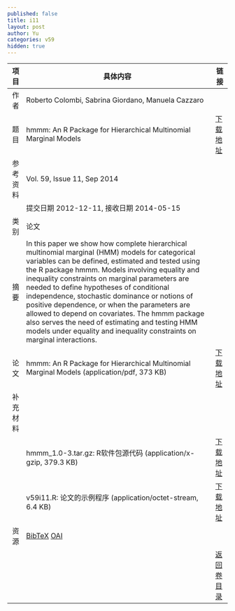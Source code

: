 ```yaml
---
published: false
title: i11
layout: post
author: Yu
categories: v59
hidden: true
---
```


| 项目 | 具体内容 | 链接 |
|---:|---|---|
| 作者 | Roberto Colombi, Sabrina Giordano, Manuela Cazzaro| |
| 题目 |hmmm: An R Package for Hierarchical Multinomial Marginal Models | [下载地址](http://www.jstatsoft.org/v59/i11/paper) |
| 参考资料 |Vol. 59, Issue 11, Sep 2014 | |
| | 提交日期 2012-12-11, 接收日期 2014-05-15| | 
| 类别 | 论文| |
| 摘要 | In this paper we show how complete hierarchical multinomial marginal (HMM) models for categorical variables can be defined, estimated and tested using the R package hmmm. Models involving equality and inequality constraints on marginal parameters are needed to define hypotheses of conditional independence, stochastic dominance or notions of positive dependence, or when the parameters are allowed to depend on covariates. The hmmm package also serves the need of estimating and testing HMM models under equality and inequality constraints on marginal interactions.| |
| 论文 | hmmm: An R Package for Hierarchical Multinomial Marginal Models  (application/pdf, 373 KB)| [下载地址](http://www.jstatsoft.org/v59/i11/paper) |
| 补充材料 | | |
| |hmmm_1.0-3.tar.gz: R软件包源代码  (application/x-gzip, 379.3 KB)|  [下载地址](http://www.jstatsoft.org/v59/i11/supp/1) |
| |v59i11.R:          论文的示例程序  (application/octet-stream, 6.4 KB)|  [下载地址](http://www.jstatsoft.org/v59/i11/supp/2) |
| 资源 | [BibTeX](http://www.jstatsoft.org/v59/i11/bibtex) [OAI](http://www.jstatsoft.org/oai?verb=GetRecord&identifier=oai.jstatsoft/v59/i11&prefix=oai_dc)| |
| |  | [返回卷目录]({{site.baseurl}}/volume/v59.html) |